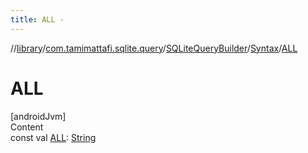 ```yaml
---
title: ALL -
---
```

//[library](../../../index.md)/[com.tamimattafi.sqlite.query](../../index.md)/[SQLiteQueryBuilder](../index.md)/[Syntax](index.md)/[ALL](-a-l-l.md)



# ALL  
[androidJvm]  
Content  
const val [ALL](-a-l-l.md): [String](https://kotlinlang.org/api/latest/jvm/stdlib/kotlin/-string/index.html)  



